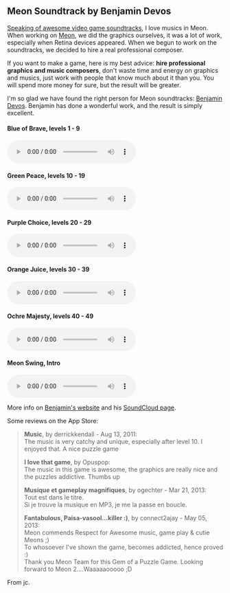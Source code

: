 ## Meon Soundtrack by Benjamin Devos

[Speaking of awesome video game soundtracks][], I love musics in Meon. When working on [Meon][], we did the graphics ourselves, it was a lot of work, especially when Retina devices appeared. When we begun to work on the soundtracks, we decided to hire a real professional composer.

If you want to make a game, here is my best advice: __hire professional graphics and music composers__, don't waste time and energy on graphics and musics, just work with people that know much about it than you. You will spend more money for sure, but the result will be greater.

I'm so glad we have found the right person for Meon soundtracks: [Benjamin Devos][]. Benjamin has done a wonderful work, and the result is simply excellent.

#### Blue of Brave, levels 1 - 9

<audio src="/2014/03/21/blue.mp3" controls loop>
  Your browser does not support the <code>audio</code> element.
</audio>

#### Green Peace, levels 10 - 19

<audio src="/2014/03/21/green.mp3" controls loop>
  Your browser does not support the <code>audio</code> element.
</audio>

#### Purple Choice, levels 20 - 29

<audio src="/2014/03/21/violet.mp3" controls loop>
  Your browser does not support the <code>audio</code> element.
</audio>

#### Orange Juice, levels 30 - 39

<audio src="/2014/03/21/orange.mp3" controls loop>
  Your browser does not support the <code>audio</code> element.
</audio>

#### Ochre Majesty, levels 40 - 49

<audio src="/2014/03/21/corail.mp3" controls loop>
  Your browser does not support the <code>audio</code> element.
</audio>

#### Meon Swing, Intro

<audio src="/2014/03/21/intro.mp3" controls loop>
  Your browser does not support the <code>audio</code> element.
</audio>

More info on [Benjamin's website][] and his [SoundCloud page][].

Some reviews on the App Store:

> __Music__, by derrickkendall - Aug 13, 2011:    
> The music is very catchy and unique, especially after level 10. 
> I enjoyed that. A nice puzzle game
>
> __I love that game__, by Opuspop:    
> The music in this game is awesome, the graphics are really nice and the 
> puzzles addictive. 
> Thumbs up
>
> __Musique et gameplay magnifiques__, by ogechter - Mar 21, 2013:    
> Tout est dans le titre.   
> Si je trouve la musique en MP3, je me la passe en boucle.
>
> __Fantabulous, Paisa-vasool...killer :)__, by connect2ajay - May 05, 2013:    
> Meon commends Respect for Awesome music, game play & cutie Meons ;)    
> To whosoever I've shown the game, becomes addicted, hence proved :)    
> Thank you Meon Team for this Gem of a Puzzle Game. Looking forward to Meon 
> 2....Waaaaaooooo ;D

From jc.

[Benjamin Devos]: http://www.compositeur-jeux-videos.fr
[Benjamin's website]: http://www.compositeur-jeux-videos.fr/index.php/compositions/jeux/meon
[SoundCloud page]: https://soundcloud.com/benjamin-devos
[Speaking of awesome video game soundtracks]: http://blog.manbolo.com/2014/03/16/zelda-a-link-between-worlds-music
[Meon]: http://manbolo.com/meon
